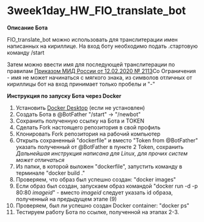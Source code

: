 # 3week1day_HW_FIO_translate_bot
**Описание Бота**

FIO_translate_bot можно использовать для транслитерации имен написанных на кириллице.
На вход боту необходимо подать .стартовую команду /start

Затем можно ввести имя для последующей транслитерации по правилам [Приказом МИД России от 12.02.2020 № 2113](https://www.consultant.ru/document/cons_doc_LAW_360580/9eb761ae644ec1e283b3a50ef232330b924577cb/)Со
Ограничения - имя не может начинаться с мягкого знака, из символов отличных от кириллицы бот на вход принимает только пробелы и "-"

**Инструкция по запуску Бота через Docker**

1. Установить [Docker Desktop](https://docs.docker.com/engine/install/) (если не установлен)
2. Создать Бота в @BotFather "/start" -> "/newbot"
3. Сохранить полученную ссылку на Бота и TOKEN
4. Сделать Fork настоящего репозитория в свой профиль
5. Клонировать Fork репозитория на рабочий компьютер
6. Открыть сохраненный "dockerfile" и вместо "Token from @BotFather" указать полученный от @BotFather в пункте 2 Token, сохранить
   *Дальнейшая инструкция написана для Linux, для прочих систем может отличаться*
8. Из папки, в которой выложен "dockerfile", запустить команду в терминале "docker build ."
9. Проверяем, что образ был успешно создан: "docker images"
10. Если образ был создан, запускаем образ командой "docker run -d -p 80:80 *imageid*" - вместо *imageid* следует указать id образа, полученный на предыдущем этапе (9)
11. Проверяем, был ли успешно создан Docker container: "docker ps"
12. Тестируем работу Бота по ссылке, полученной на этапах 2-3. 


